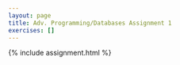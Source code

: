 ```yaml
---
layout: page
title: Adv. Programming/Databases Assignment 1
exercises: []
---
```


{% include assignment.html %}
